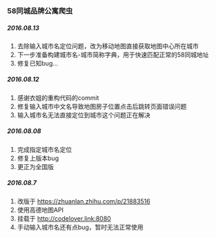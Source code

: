 ### 58同城品牌公寓爬虫



##### 2016.08.13
1. 去除输入城市名定位问题，改为移动地图直接获取地图中心所在城市
2. 下一步准备构建城市名-城市简称字典，用于快速匹配正常的58同城地址
3. 修复已知bug...

##### 2016.08.12
1. 感谢衣姐的重构代码的commit
2. 修复输入城市中文名导致地图房子位置点击后跳转页面错误问题
3. 输入城市名无法直接定位到城市这个问题正在解决


##### 2016.08.08
1. 完成指定城市名定位
2. 修复上版本bug
3. 更正为全国版


##### 2016.08.7
1. 改版于 https://zhuanlan.zhihu.com/p/21883516
2. 使用高德地图API
3. 挂载于 http://codelover.link:8080
4. 手动输入城市名还有点bug，暂时无法正常使用